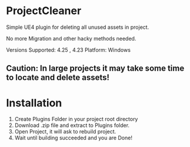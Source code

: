 # ProjectCleaner
Simple UE4 plugin for deleting all unused assets in project.

No more Migration and other hacky methods needed.

Versions Supported: 4.25 , 4.23
Platform: Windows

## Caution: In large projects it may take some time to locate and delete assets!

# Installation
1) Create Plugins Folder in your project root directory
2) Download .zip file and extract to Plugins folder.
3) Open Project, it will ask to rebuild project.
4) Wait until building succeeded and you are Done!
